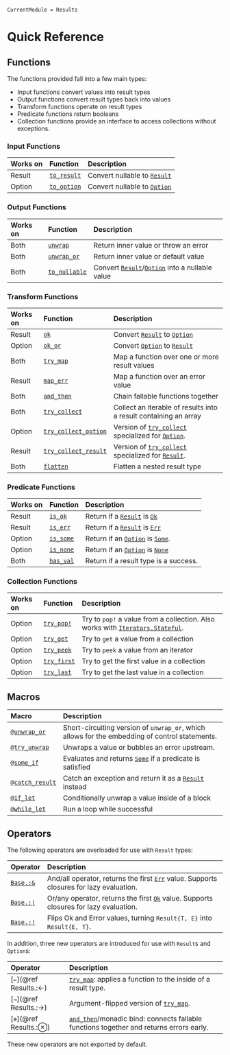```@meta
CurrentModule = Results
```

# Quick Reference

## Functions

The functions provided fall into a few main types:

 - Input functions convert values into result types
 - Output functions convert result types back into values
 - Transform functions operate on result types
 - Predicate functions return booleans
 - Collection functions provide an interface to access collections
   without exceptions.

### Input Functions

| Works on | Function                     | Description                                                                                                                                                |
| :------- | :------------                | :------------------------------------                                                                                                                      |
| Result   | [`to_result`](@ref)          | Convert nullable to [`Result`](@ref)                                                                                                                       |
| Option   | [`to_option`](@ref)          | Convert nullable to [`Option`](@ref)                                                                                                                       |

### Output Functions

| Works on | Function                     | Description                                                                                                                                                |
| :------- | :------------                | :------------------------------------                                                                                                                      |
| Both     | [`unwrap`](@ref)             | Return inner value or throw an error                                                                                                                       |
| Both     | [`unwrap_or`](@ref)          | Return inner value or default value                                                                                                                        |
| Both     | [`to_nullable`](@ref)        | Convert [`Result`](@ref)/[`Option`](@ref) into a nullable value                                                                                            |

### Transform Functions

| Works on | Function                     | Description                                                                                                                                                |
| :------- | :------------                | :------------------------------------                                                                                                                      |
| Result   | [`ok`](@ref)                 | Convert [`Result`](@ref) to [`Option`](@ref)                                                                                                               |
| Option   | [`ok_or`](@ref)              | Convert [`Option`](@ref) to [`Result`](@ref)                                                                                                               |
| Both     | [`try_map`](@ref)            | Map a function over one or more result values                                                                                                              |
| Result   | [`map_err`](@ref)            | Map a function over an error value                                                                                                                         |
| Both     | [`and_then`](@ref)           | Chain fallable functions together                                                                                                                          |
| Both     | [`try_collect`](@ref)        | Collect an iterable of results into a result containing an array                                                                                           |
| Option   | [`try_collect_option`](@ref) | Version of [`try_collect`](@ref) specialized for [`Option`](@ref).                                                                                         |
| Result   | [`try_collect_result`](@ref) | Version of [`try_collect`](@ref) specialized for [`Result`](@ref).                                                                                         |
| Both     | [`flatten`](@ref)            | Flatten a nested result type                                                                                                                               |

### Predicate Functions

| Works on | Function                     | Description                                                                                                                                                |
| :------- | :------------                | :------------------------------------                                                                                                                      |
| Result   | [`is_ok`](@ref)              | Return if a [`Result`](@ref) is [`Ok`](@ref)                                                                                                               |
| Result   | [`is_err`](@ref)             | Return if a [`Result`](@ref) is [`Err`](@ref)                                                                                                              |
| Option   | [`is_some`](@ref)            | Return if an [`Option`](@ref) is [`Some`](https://docs.julialang.org/en/v1/base/base/#Base.Some).                                                          |
| Option   | [`is_none`](@ref)            | Return if an [`Option`](@ref) is [`None`](@ref)                                                                                                            |
| Both     | [`has_val`](@ref)            | Return if a result type is a success.                                                                                                                      |

### Collection Functions

| Works on | Function                     | Description                                                                                                                                                |
| :------- | :------------                | :------------------------------------                                                                                                                      |
| Option   | [`try_pop!`](@ref)           | Try to `pop!` a value from a collection. Also works with [`Iterators.Stateful`](https://docs.julialang.org/en/v1/base/iterators/#Base.Iterators.Stateful). |
| Option   | [`try_get`](@ref)            | Try to `get` a value from a collection                                                                                                                     |
| Option   | [`try_peek`](@ref)           | Try to `peek` a value from an iterator                                                                                                                     |
| Option   | [`try_first`](@ref)          | Try to get the first value in a collection                                                                                                                 |
| Option   | [`try_last`](@ref)           | Try to get the last value in a collection                                                                                                                  |

## Macros

| Macro                   | Description                                                                                                       |
| :------------           | :---------                                                                                                        |
| [`@unwrap_or`](@ref)    | Short-circuiting version of `unwrap_or`, which allows for the embedding of control statements.                    |
| [`@try_unwrap`](@ref)   | Unwraps a value or bubbles an error upstream.                                                                     |
| [`@some_if`](@ref)      | Evaluates and returns [`Some`](https://docs.julialang.org/en/v1/base/base/#Base.Some) if a predicate is satisfied |
| [`@catch_result`](@ref) | Catch an exception and return it as a [`Result`](@ref) instead                                                    |
| [`@if_let`](@ref)       | Conditionally unwrap a value inside of a block                                                                    |
| [`@while_let`](@ref)    | Run a loop while successful                                                                                       |

## Operators

The following operators are overloaded for use with `Result` types:

| Operator           | Description                                                                                     |
| :---               | :---                                                                                            |
| [`Base.:&`](@ref)  | And/all operator, returns the first [`Err`](@ref) value. Supports closures for lazy evaluation. |
| [`Base.:\|`](@ref) | Or/any operator, returns the first [`Ok`](@ref) value. Supports closures for lazy evaluation.   |
| [`Base.:!`](@ref)  | Flips Ok and Error values, turning `Result{T, E}` into `Result{E, T}`.                          |

In addition, three new operators are introduced for use with `Result`s and `Option`s:

| Operator                | Description                                                                                     |
| :---                    | :---                                                                                            |
| [`←`](@ref Results.:←)  | [`try_map`](@ref): applies a function to the inside of a result type.                           |
| [`→`](@ref Results.:→)  | Argument-flipped version of [`try_map`](@ref).                                                  |
| [`⊗`](@ref Results.:⊗) | [`and_then`](@ref)/monadic bind: connects fallable functions together and returns errors early. |

These new operators are not exported by default.
